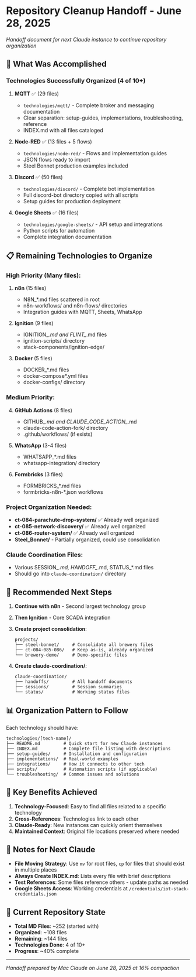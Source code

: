 # Repository Cleanup Handoff - June 28, 2025
*Handoff document for next Claude instance to continue repository organization*

## 🎯 What Was Accomplished

### Technologies Successfully Organized (4 of 10+)

1. **MQTT** ✅ (29 files)
   - `technologies/mqtt/` - Complete broker and messaging documentation
   - Clear separation: setup-guides, implementations, troubleshooting, reference
   - INDEX.md with all files cataloged

2. **Node-RED** ✅ (13 files + 5 flows)
   - `technologies/node-red/` - Flows and implementation guides
   - JSON flows ready to import
   - Steel Bonnet production examples included

3. **Discord** ✅ (50 files)
   - `technologies/discord/` - Complete bot implementation
   - Full discord-bot directory copied with all scripts
   - Setup guides for production deployment

4. **Google Sheets** ✅ (16 files)
   - `technologies/google-sheets/` - API setup and integrations
   - Python scripts for automation
   - Complete integration documentation

## 📋 Remaining Technologies to Organize

### High Priority (Many files):
1. **n8n** (15 files)
   - N8N_*.md files scattered in root
   - n8n-workflows/ and n8n-flows/ directories
   - Integration guides with MQTT, Sheets, WhatsApp

2. **Ignition** (9 files)
   - IGNITION_*.md and FLINT_*.md files
   - ignition-scripts/ directory
   - stack-components/ignition-edge/

3. **Docker** (5 files)
   - DOCKER_*.md files
   - docker-compose*.yml files
   - docker-configs/ directory

### Medium Priority:
4. **GitHub Actions** (8 files)
   - GITHUB_*.md and CLAUDE_CODE_ACTION_*.md
   - claude-code-action-fork/ directory
   - .github/workflows/ (if exists)

5. **WhatsApp** (3-4 files)
   - WHATSAPP_*.md files
   - whatsapp-integration/ directory

6. **Formbricks** (3 files)
   - FORMBRICKS_*.md files
   - formbricks-n8n-*.json workflows

### Project Organization Needed:
- **ct-084-parachute-drop-system/** ✅ Already well organized
- **ct-085-network-discovery/** ✅ Already well organized
- **ct-086-router-system/** ✅ Already well organized
- **Steel_Bonnet/** - Partially organized, could use consolidation

### Claude Coordination Files:
- Various SESSION_*.md, HANDOFF_*.md, STATUS_*.md files
- Should go into `claude-coordination/` directory

## 🎯 Recommended Next Steps

1. **Continue with n8n** - Second largest technology group
2. **Then Ignition** - Core SCADA integration
3. **Create project consolidation**:
   ```
   projects/
   ├── steel-bonnet/     # Consolidate all brewery files
   ├── ct-084-085-086/   # Keep as-is, already organized
   └── brewery-demo/     # Demo-specific files
   ```

4. **Create claude-coordination/**:
   ```
   claude-coordination/
   ├── handoffs/         # All handoff documents
   ├── sessions/         # Session summaries
   └── status/           # Working status files
   ```

## 📊 Organization Pattern to Follow

Each technology should have:
```
technologies/[tech-name]/
├── README.md         # Quick start for new Claude instances
├── INDEX.md          # Complete file listing with descriptions
├── setup-guides/     # Installation and configuration
├── implementations/  # Real-world examples
├── integrations/     # How it connects to other tech
├── scripts/          # Automation scripts (if applicable)
└── troubleshooting/  # Common issues and solutions
```

## 🔗 Key Benefits Achieved

1. **Technology-Focused**: Easy to find all files related to a specific technology
2. **Cross-References**: Technologies link to each other
3. **Claude-Ready**: New instances can quickly orient themselves
4. **Maintained Context**: Original file locations preserved where needed

## 📝 Notes for Next Claude

- **File Moving Strategy**: Use `mv` for root files, `cp` for files that should exist in multiple places
- **Always Create INDEX.md**: Lists every file with brief descriptions
- **Test References**: Some files reference others - update paths as needed
- **Google Sheets Access**: Working credentials at `/credentials/iot-stack-credentials.json`

## 🎯 Current Repository State

- **Total MD Files**: ~252 (started with)
- **Organized**: ~108 files
- **Remaining**: ~144 files
- **Technologies Done**: 4 of 10+
- **Progress**: ~40% complete

---
*Handoff prepared by Mac Claude on June 28, 2025 at 16% compaction*